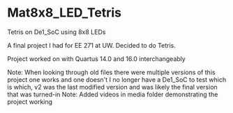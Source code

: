 # Mat8x8_LED_Tetris
Tetris on De1_SoC using 8x8 LEDs

A final project I had for EE 271 at UW.
Decided to do Tetris. 

Project worked on with Quartus 14.0 and 16.0 interchangeably

Note: When looking through old files there were multiple versions of this project one works and one doesn't
  I no longer have a De1_SoC to test which is which, v2 was the last modified version and was likely the final version that was turned-in
Note: Added videos in media folder demonstrating the project working
